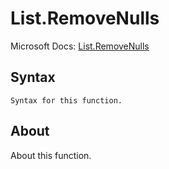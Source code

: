 ---
---

# List.RemoveNulls

Microsoft Docs: [List.RemoveNulls](https://docs.microsoft.com/en-us/powerquery-m/list-removenulls)

## Syntax

```
Syntax for this function.
```

## About

About this function.

